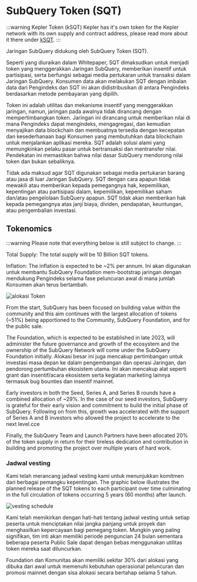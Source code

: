 # SubQuery Token (SQT)

:::warning Kepler Token (kSQT) Kepler has it's own token for the Kepler network with its own supply and contract address, please read more about it there under [kSQT](./kepler/ksqt.md). :::

Jaringan SubQuery didukung oleh SubQuery Token (SQT).

Seperti yang diuraikan dalam Whitepaper, SQT dimaksudkan untuk menjadi token yang menggerakkan Jaringan SubQuery, memberikan insentif untuk partisipasi, serta berfungsi sebagai media pertukaran untuk transaksi dalam Jaringan SubQuery. Konsumen data akan melakukan SQT dengan imbalan data dari Pengindeks dan SQT ini akan didistribusikan di antara Pengindeks berdasarkan metode pembayaran yang dipilih.

Token ini adalah utilitas dan mekanisme insentif yang menggerakkan jaringan, namun, jaringan pada awalnya tidak dirancang dengan mempertimbangkan token. Jaringan ini dirancang untuk memberikan nilai di mana Pengindeks dapat mengindeks, mengagregasi, dan kemudian menyajikan data blockchain dan membuatnya tersedia dengan kecepatan dan kesederhanaan bagi Konsumen yang membutuhkan data blockchain untuk menjalankan aplikasi mereka. SQT adalah solusi alami yang memungkinkan pelaku pasar untuk bertransaksi dan mentransfer nilai. Pendekatan ini memastikan bahwa nilai dasar SubQuery mendorong nilai token dan bukan sebaliknya.

Tidak ada maksud agar SQT digunakan sebagai media pertukaran barang atau jasa di luar Jaringan SubQuery. SQT dengan cara apapun tidak mewakili atau memberikan kepada pemegangnya hak, kepemilikan, kepentingan atau partisipasi dalam, kepemilikan, kepemilikan saham dan/atau pengelolaan SubQuery apapun. SQT tidak akan memberikan hak kepada pemegangnya atas janji biaya, dividen, pendapatan, keuntungan, atau pengembalian investasi.

## Tokenomics

:::warning
Please note that everything below is still subject to change.
:::

Total Supply: The total supply will be 10 Billion SQT tokens.

Inflation: The inflation is expected to be ~2% per annum. Ini akan digunakan untuk membantu SubQuery Foundation mem-bootstrap jaringan dengan mendukung Pengindeks selama fase peluncuran awal di mana jumlah Konsumen akan terus bertambah.

![alokasi Token](/assets/img/token_allocation.png)

From the start, SubQuery has been focused on building value within the community and this aim continues with the largest allocation of tokens (~51%) being apportioned to the Community, SubQuery Foundation, and for the public sale.

The Foundation, which is expected to be established in late 2023, will administer the future governance and growth of the ecosystem and the ownership of the SubQuery Network will come under the SubQuery Foundation initially. Alokasi besar ini juga mencakup pertimbangan untuk investasi masa depan ke dalam pengembangan dan operasi Jaringan, dan pendorong pertumbuhan ekosistem utama. Ini akan mencakup alat seperti grant dan insentif/acara ekosistem serta kegiatan marketing lainnya termasuk bug bounties dan insentif mainnet.

Early investors in both the Seed, Series A, and Series B rounds have a combined allocation of ~29%. In the case of our seed investors, SubQuery is grateful for their early vision and commitment to build the initial phase of SubQuery. Following on from this, growth was accelerated with the support of Series A and B investors who allowed the project to accelerate to the next level.cce

Finally, the SubQuery Team and Launch Partners have been allocated 20% of the token supply in return for their tireless dedication and contribution in building and promoting the project over multiple years of hard work.

### Jadwal vesting

Kami telah merancang jadwal vesting kami untuk menunjukkan komitmen dari berbagai pemangku kepentingan. The graphic below illustrates the planned release of the SQT tokens to each participant over time culminating in the full circulation of tokens occurring 5 years (60 months) after launch.

![vesting schedule](/assets/img/vesting_schedule.png)

Kami telah memikirkan dengan hati-hati tentang jadwal vesting untuk setiap peserta untuk menciptakan nilai jangka panjang untuk proyek dan menghasilkan kepercayaan bagi pemegang token. Mungkin yang paling signifikan, tim inti akan memiliki periode penguncian 24 bulan sementara beberapa peserta Public Sale dapat dengan bebas menggunakan utilitas token mereka saat diluncurkan.

Foundation dan Komunitas akan memiliki sekitar 30% dari alokasi yang dibuka dari awal untuk memenuhi kebutuhan operasional peluncuran dan promosi mainnet dengan sisa alokasi secara bertahap selama 5 tahun.

